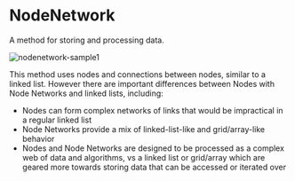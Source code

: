 # NodeNetwork #

A method for storing and processing data.

![nodenetwork-sample1](https://cloud.githubusercontent.com/assets/7505459/10556078/20aa2bfa-7440-11e5-97eb-25aa65b72138.png)

This method uses nodes and connections between nodes, similar to a linked list.  However there are important differences between Nodes with Node Networks and linked lists, including:

- Nodes can form complex networks of links that would be impractical in a regular linked list
- Node Networks provide a mix of linked-list-like and grid/array-like behavior
- Nodes and Node Networks are designed to be processed as a complex web of data and algorithms, vs a linked list or grid/array which are geared more towards storing data that can be accessed or iterated over